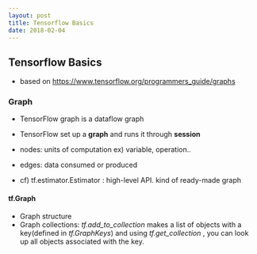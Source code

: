 ```yaml
---
layout: post
title: Tensorflow Basics
date: 2018-02-04
---
```


## Tensorflow Basics

- based on https://www.tensorflow.org/programmers_guide/graphs

### Graph

- TensorFlow graph is a dataflow graph
- TensorFlow set up a **graph** and runs it through **session**
- nodes: units of computation ex) variable, operation..
- edges: data consumed or produced


- cf) tf.estimator.Estimator : high-level API. kind of ready-made graph

#### tf.Graph
 - Graph structure
 - Graph collections: *tf.add\_to\_collection* makes a list of objects with a key(defined in *tf.GraphKeys*) and using *tf.get_collection* , you can look up all objects associated with the key.
